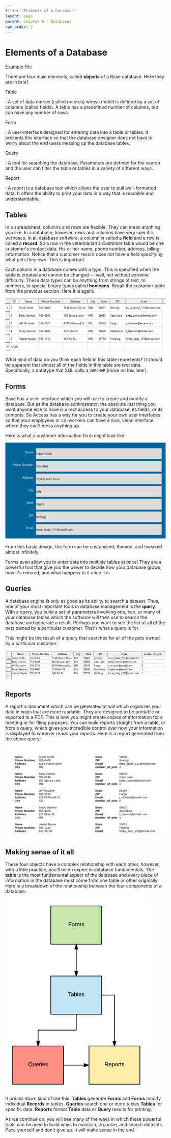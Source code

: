 ```yaml
--- 
title: 'Elements of a Database'
layout: page
parent: Chapter 6 - Databases
nav_order: 2
---
```


Elements of a Database
======================

[Example
File](res/vet_example.odb)

There are four main elements, called **objects** of a Base database.
Here they are in brief.

Table

:   A set of data entries (called records) whose model is defined by a set of
    columns (called fields). A table has a predefined number of columns, but
    can have any number of rows.

Form

:   A user-interface designed for entering data into a table or tables.
    It presents this interface so that the database designer does not
    have to worry about the end users messing up the database tables.

Query

:   A tool for searching the database. Parameters are defined for the
    search and the user can filter the table or tables in a variety of
    different ways.

Report

:   A report is a database tool which allows the user to pull
    well-formatted data. It offers the ability to print your data in a
    way that is readable and understandable.

Tables
------

In a spreadsheet, columns and rows are flexible. They can mean anything
you like. In a database, however, rows and columns have very specific
purposes. In all database software, a column is called a **field** and a
row is called a **record**. So a row in the veterinarian's *Customer*
table would be one customer's contact data. His or her name, phone
number, address, billing information. Notice that a customer record does not have a field specifying what pets they own. This is important.

Each column in a database comes with a *type*. This is specified when
the table is created and cannot be changed &mdash; well, not without extreme
difficulty. These data types can be anything from strings of text, to
numbers, to special binary types called **booleans**. Recall the
customer table from the previous section. Here it is again:

![](images/elements/1.png)

What kind of data do you think each field in this table represents? It should be apparent that almost all of the fields in this table are *text* data. Specifically, a datatype that SQL calls a `VARCHAR` (more on this later).

Forms
-----

Base has a user-interface which you will use to create and modify a
database. But as the database administrator, the absolute *last* thing
you want anyone else to have is direct access to your database, its
fields, or its contents. So Access has a way for you to create your own
user interfaces so that your employees or co-workers can have a nice,
clean interface where they can't mess anything up.

Here is what a customer information form might look like:

![](images/elements/2.png)

From this basic design, the form can be customized, themed, and tweaked
almost infinitely.

Forms even allow you to enter data into multiple tables at once! They
are a powerful tool that give you the power to decide how your database
grows, how it's entered, and what happens to it once it is.

Queries
-------

A database engine is only as good as its ability to search a dataset.
Thus, one of your most important tools in database management is the
**query**. With a query, you build a set of parameters involving one,
two, or many of your database tables which the software will then use to
search the database and generate a result. Perhaps you want to see the
list of all of the pets owned by a particular customer. That's what a
query is for.

This might be the result of a query that searches for all of the pets
owned by a particular customer:

![](images/elements/3.png)

Reports
-------

A report is document which can be generated at will which organizes your
data in ways that are more readable. They are designed to be printable
or exported to a PDF. This is how you might create copies of information
for a meeting or for filing purposes. You can build reports straight
from a table, or from a query, which gives you incredible control over
how your information is displayed to whoever reads your reports. Here is
a report generated from the above query:

![](images/elements/4.png)

Making sense of it all
----------------------

These four objects have a complex relationship with each other, however,
with a little practice, you'll be an expert in database fundamentals.
The **table** is the most fundamental aspect of the database and every
piece of information in the database must come from one table or other
originally. Here is a breakdown of the relationship between the four
components of a database:

![](images/elements/5.png)

It breaks down kind of like this: **Tables** generate **Forms** and
**Forms** modify individual **Records** in tables. **Queries** search
one or more tables **Tables** for specific data. **Reports** format
**Table** data or **Query** results for printing.

As we continue on, you will see many of the ways in which these powerful
tools can be used to build ways to maintain, organize, and search
datasets. Pace yourself and don't give up. It will make sense in the
end.

